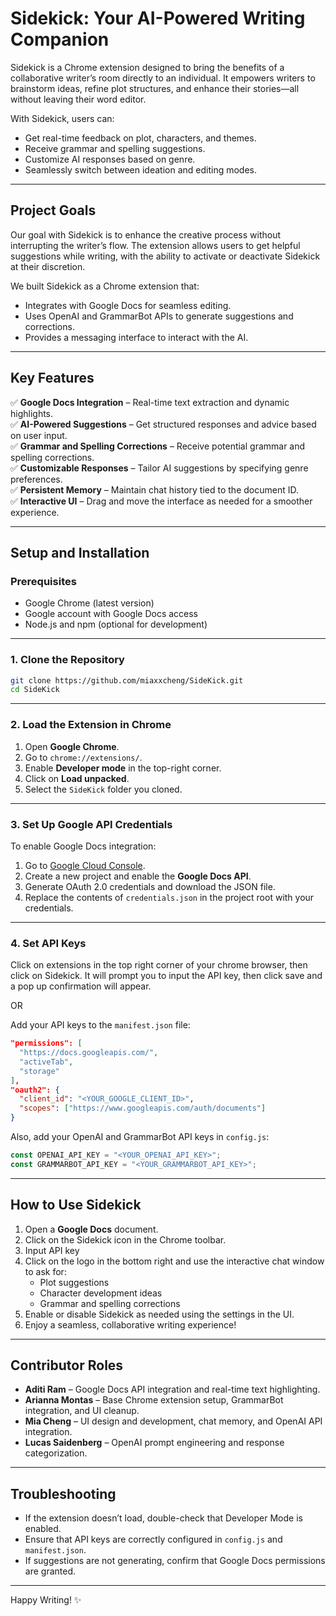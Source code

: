 # Sidekick: Your AI-Powered Writing Companion

Sidekick is a Chrome extension designed to bring the benefits of a collaborative writer’s room directly to an individual. It empowers writers to brainstorm ideas, refine plot structures, and enhance their stories—all without leaving their word editor.

With Sidekick, users can:
- Get real-time feedback on plot, characters, and themes.
- Receive grammar and spelling suggestions.
- Customize AI responses based on genre.
- Seamlessly switch between ideation and editing modes.

---

## Project Goals
Our goal with Sidekick is to enhance the creative process without interrupting the writer’s flow. The extension allows users to get helpful suggestions while writing, with the ability to activate or deactivate Sidekick at their discretion. 

We built Sidekick as a Chrome extension that:
- Integrates with Google Docs for seamless editing.
- Uses OpenAI and GrammarBot APIs to generate suggestions and corrections.
- Provides a messaging interface to interact with the AI.

---

## Key Features
✅ **Google Docs Integration** – Real-time text extraction and dynamic highlights.  
✅ **AI-Powered Suggestions** – Get structured responses and advice based on user input.  
✅ **Grammar and Spelling Corrections** – Receive potential grammar and spelling corrections.  
✅ **Customizable Responses** – Tailor AI suggestions by specifying genre preferences.  
✅ **Persistent Memory** – Maintain chat history tied to the document ID.  
✅ **Interactive UI** – Drag and move the interface as needed for a smoother experience.  

---

## Setup and Installation

### Prerequisites
- Google Chrome (latest version)
- Google account with Google Docs access
- Node.js and npm (optional for development)

---

### 1. Clone the Repository
```bash
git clone https://github.com/miaxxcheng/SideKick.git
cd SideKick
```

---

### 2. Load the Extension in Chrome
1. Open **Google Chrome**.
2. Go to `chrome://extensions/`.
3. Enable **Developer mode** in the top-right corner.
4. Click on **Load unpacked**.
5. Select the `SideKick` folder you cloned.

---

### 3. Set Up Google API Credentials
To enable Google Docs integration:
1. Go to [Google Cloud Console](https://console.cloud.google.com/).
2. Create a new project and enable the **Google Docs API**.
3. Generate OAuth 2.0 credentials and download the JSON file.
4. Replace the contents of `credentials.json` in the project root with your credentials.

---

### 4. Set API Keys

Click on extensions in the top right corner of your chrome browser, then click on Sidekick. It will prompt you to input the API key, then click save and a pop up confirmation will appear.

OR 

Add your API keys to the `manifest.json` file:
```json
"permissions": [
  "https://docs.googleapis.com/",
  "activeTab",
  "storage"
],
"oauth2": {
  "client_id": "<YOUR_GOOGLE_CLIENT_ID>",
  "scopes": ["https://www.googleapis.com/auth/documents"]
}
```
Also, add your OpenAI and GrammarBot API keys in `config.js`:
```javascript
const OPENAI_API_KEY = "<YOUR_OPENAI_API_KEY>";
const GRAMMARBOT_API_KEY = "<YOUR_GRAMMARBOT_API_KEY>";
```

---

## How to Use Sidekick

1. Open a **Google Docs** document.
2. Click on the Sidekick icon in the Chrome toolbar.
3. Input API key
4. Click on the logo in the bottom right and use the interactive chat window to ask for:
    - Plot suggestions
    - Character development ideas
    - Grammar and spelling corrections
5. Enable or disable Sidekick as needed using the settings in the UI.
6. Enjoy a seamless, collaborative writing experience!

---

## Contributor Roles
- **Aditi Ram** – Google Docs API integration and real-time text highlighting.  
- **Arianna Montas** – Base Chrome extension setup, GrammarBot integration, and UI cleanup.  
- **Mia Cheng** – UI design and development, chat memory, and OpenAI API integration.  
- **Lucas Saidenberg** – OpenAI prompt engineering and response categorization.

---

## Troubleshooting
- If the extension doesn’t load, double-check that Developer Mode is enabled.
- Ensure that API keys are correctly configured in `config.js` and `manifest.json`.
- If suggestions are not generating, confirm that Google Docs permissions are granted.

---

Happy Writing! ✨
